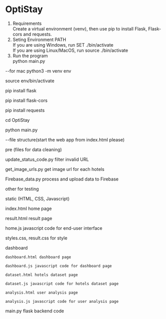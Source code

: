 # OptiStay

1. Requirements <br>
   Create a virtual environment (venv), then use pip to install Flask, Flask-cors and requests. <br>
2. Seting Environment PATH <br>
   If you are using Windows, run SET ./bin/activate <br>
   If you are using Linux/MacOS, run source ./bin/activate <br>
3. Run the program <br>
   python main.py

--for mac
python3 -m venv env

source env/bin/activate

pip install flask

pip install flask-cors

pip install requests

cd OptiStay

python main.py


--file structure(start the web app from index.html please)

pre (files for data cleaning)

  update_status_code.py filter invalid URL
  
  get_image_urls.py get image url for each hotels
  
  Firebase_data.py process and upload data to Firebase
  
  other for testing
  
static (HTML, CSS, Javascript)

  index.html home page
  
  result.html result page
  
  home.js javascript code for end-user interface
  
  styles.css, result.css for style
  
  dashboard
  
    dashboard.html dashboard page
    
    dashboard.js javascript code for dashboard page
    
    dataset.html hotels dataset page
    
    dataset.js javascript code for hotels dataset page
    
    analysis.html user analysis page 
    
    analysis.js javascript code for user analysis page
    
main.py flask backend code
    
  
